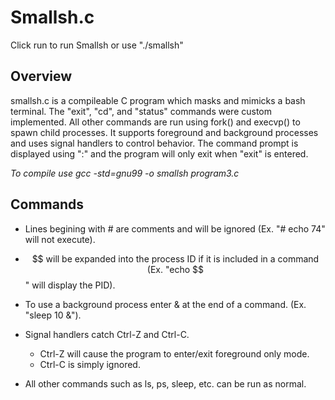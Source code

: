 # Smallsh.c

Click run to run Smallsh or use "./smallsh"

## Overview ##
smallsh.c is a compileable C program which masks and mimicks a bash terminal. 
The "exit", "cd", and "status" commands were custom implemented. All other commands are run using fork() and execvp() to spawn child processes. It supports foreground and background processes and uses signal handlers to control behavior. The command prompt is displayed using ":" and the program will only exit when "exit" is entered. 

*To  compile use gcc -std=gnu99 -o smallsh program3.c*

## Commands ##

- Lines begining with # are comments and will be ignored (Ex. "# echo 74" will not execute).

- $$ will be expanded into the process ID if it is included in a command (Ex. "echo $$" will display the PID).

- To use a background process enter & at the end of a command. (Ex. "sleep 10 &").

- Signal handlers catch Ctrl-Z and Ctrl-C. 
  - Ctrl-Z will cause the program to enter/exit foreground only mode.
  - Ctrl-C is simply ignored.

- All other commands such as ls, ps, sleep, etc. can be run as normal.
